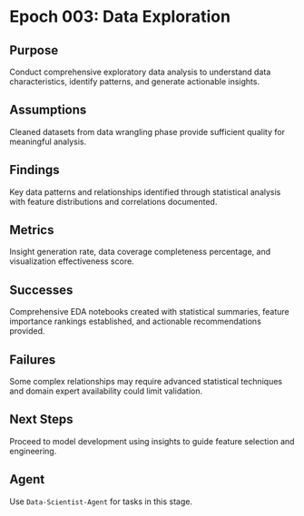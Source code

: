 # Epoch 003: Data Exploration

## Purpose
Conduct comprehensive exploratory data analysis to understand data characteristics, identify patterns, and generate actionable insights.

## Assumptions
Cleaned datasets from data wrangling phase provide sufficient quality for meaningful analysis.

## Findings
Key data patterns and relationships identified through statistical analysis with feature distributions and correlations documented.

## Metrics
Insight generation rate, data coverage completeness percentage, and visualization effectiveness score.

## Successes
Comprehensive EDA notebooks created with statistical summaries, feature importance rankings established, and actionable recommendations provided.

## Failures
Some complex relationships may require advanced statistical techniques and domain expert availability could limit validation.

## Next Steps
Proceed to model development using insights to guide feature selection and engineering.

## Agent
Use `Data-Scientist-Agent` for tasks in this stage.